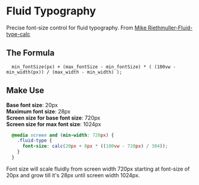 # Fluid Typography

Precise font-size control for fluid typography.
From [Mike Riethmuller-Fluid-type-calc](https://www.madebymike.com.au/writing/fluid-type-calc-examples/)
 
## The Formula

```
  min_fontSize(px) + (max_fontSize - min_fontSize) * ( (100vw - min_width(px)) / (max_width - min_width) );
```

## Make Use

__Base font size__: 20px <br>
__Maximum font size__: 28px <br>
__Screen size for base font size__: 720px <br>
__Screen size for max font size__: 1024px <br>

```css
  @media screen and (min-width: 720px) {
    .fluid-type {
      font-size: calc(20px + 8px * ((100vw - 720px) / 304));
    }
  }
```
Font size will scale fluidly from screen width 720px starting at font-size of 20px and grow till it's 28px until screen width 1024px.
